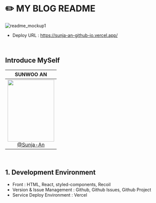 # ✏️ MY BLOG README

![readme_mockup1](https://github.com/user-attachments/assets/742739e4-94a4-4660-baae-53d376c218cd)

- Deploy URL : https://sunja-an-github-io.vercel.app/

<br>

## Introduce MySelf

<div align="center">

|                                                                          **SUNWOO AN**                                                                          |
| :-------------------------------------------------------------------------------------------------------------------------------------------------------------: |
| [<img src="https://github.com/user-attachments/assets/c1f7d8b0-3126-4df4-a83b-c05f9e2eeb0f" height=200 width=150> <br/> @Sunja-An](https://github.com/Sunja-An) |

</div>

<br>

## 1. Development Environment

- Front : HTML, React, styled-components, Recoil
- Version & Issue Management : Github, Github Issues, Github Project
- Service Deploy Environment : Vercel

<br>
